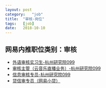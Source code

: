 ```yaml
---
layout:	post
category:	"job"
title:	"审核-岗位"
tags:	[job]
date:	2018-10-10
---
```

## 网易内推职位类别：审核
- [外语审核实习生-杭州研究院099](http://bole.netease.com/position/h5/detail.do?id=13336&rcode=D1O21582aT)
- [审核主管（云音乐直播业务）-杭州研究院099](http://bole.netease.com/position/h5/detail.do?id=13199&rcode=D1O21582aT)
- [信息审核专员-杭州研究院099](http://bole.netease.com/position/h5/detail.do?id=1242&rcode=D1O21582aT)
- [贷信审专员（网易小贷）](http://bole.netease.com/position/h5/detail.do?id=955&rcode=D1O21582aT)
